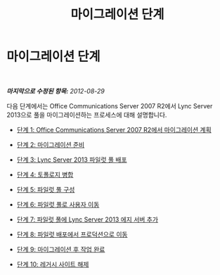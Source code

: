 ﻿---
title: 마이그레이션 단계
TOCTitle: 마이그레이션 단계
ms:assetid: 71c7cb8e-45f8-441f-b433-03e3d9436992
ms:mtpsurl: https://technet.microsoft.com/ko-kr/library/JJ205002(v=OCS.15)
ms:contentKeyID: 49304000
ms.date: 08/24/2015
mtps_version: v=OCS.15
ms.translationtype: HT
---

# 마이그레이션 단계

 

_**마지막으로 수정된 항목:** 2012-08-29_

다음 단계에서는 Office Communications Server 2007 R2에서 Lync Server 2013으로 풀을 마이그레이션하는 프로세스에 대해 설명합니다.

  - [단계 1: Office Communications Server 2007 R2에서 마이그레이션 계획](phase-1-plan-your-migration-from-office-communications-server-2007-r2.md)

  - [단계 2: 마이그레이션 준비](phase-2-prepare-for-migration_1.md)

  - [단계 3: Lync Server 2013 파일럿 풀 배포](phase-3-deploy-lync-server-2013-pilot-pool_1.md)

  - [단계 4: 토폴로지 병합](phase-4-merge-topologies.md)

  - [단계 5: 파일럿 풀 구성](phase-5-configure-the-pilot-pool.md)

  - [단계 6: 파일럿 풀로 사용자 이동](phase-6-move-users-to-the-pilot-pool.md)

  - [단계 7: 파일럿 풀에 Lync Server 2013 에지 서버 추가](phase-7-add-lync-server-2013-edge-server-to-pilot-pool.md)

  - [단계 8: 파일럿 배포에서 프로덕션으로 이동](phase-8-move-from-pilot-deployment-into-production.md)

  - [단계 9: 마이그레이션 후 작업 완료](phase-9-complete-post-migration-tasks.md)

  - [단계 10: 레거시 사이트 해제](phase-10-decommission-legacy-site.md)

